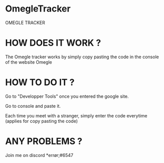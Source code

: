 # OmegleTracker

OMEGLE TRACKER

# HOW DOES IT WORK ?

The Omegle tracker works by simply copy pasting the code in the console of the website Omegle

# HOW TO DO IT ? 

Go to "Developper Tools" once you entered the google site.

Go to console and paste it.

Each time you meet with a stranger, simply enter the code everytime (applies for copy pasting the code)

# ANY PROBLEMS ?

Join me on discord *errør;#6547

